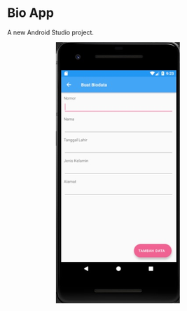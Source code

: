 # Bio App

A new Android Studio project.

<p align="center">
<img src="https://github.com/KurniAndi/Bio-App/blob/master/image.jpg"/>
</p>